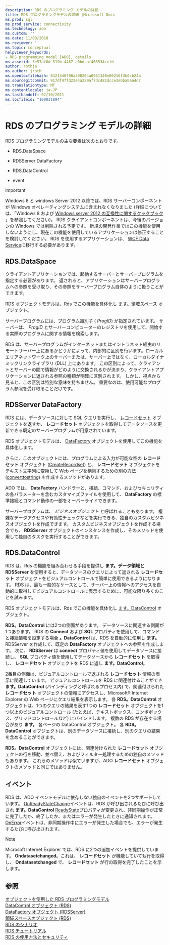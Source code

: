 ```yaml
---
description: RDS のプログラミング モデルの詳細
title: RDS プログラミングモデルの詳細 |Microsoft Docs
ms.prod: sql
ms.prod_service: connectivity
ms.technology: ado
ms.custom: ''
ms.date: 11/09/2018
ms.reviewer: ''
ms.topic: conceptual
helpviewer_keywords:
- RDS programming model [ADO], details
ms.assetid: 3e57af8d-519b-4467-a0bd-af468534cefd
author: rothja
ms.author: jroth
ms.openlocfilehash: 8421340798a308204a0961340e06216f3b0cb24a
ms.sourcegitcommit: 917df4ffd22e4a229af7dc481dcce3ebba0aa4d7
ms.translationtype: MT
ms.contentlocale: ja-JP
ms.lasthandoff: 02/10/2021
ms.locfileid: "100031894"
---
```

# <a name="rds-programming-model-in-detail"></a>RDS のプログラミング モデルの詳細
RDS プログラミングモデルの主な要素は次のとおりです。  
  
-   RDS.DataSpace  
  
-   RDSServer DataFactory  
  
-   RDS.DataControl  
  
-   event  
  
> [!IMPORTANT]
>  Windows 8 と windows Server 2012 以降では、RDS サーバーコンポーネントが Windows オペレーティングシステムに含まれなくなりました (詳細については、「Windows 8 および [Windows server 2012 の互換性に関するクックブック](https://www.microsoft.com/download/details.aspx?id=27416) 」を参照してください)。 RDS クライアントコンポーネントは、今後のバージョンの Windows では削除される予定です。 新規の開発作業ではこの機能を使用しないようにし、現在この機能を使用しているアプリケーションは修正することを検討してください。 RDS を使用するアプリケーションは、 [WCF Data Service](/dotnet/framework/wcf/)に移行する必要があります。  
  
## <a name="rdsdataspace"></a>RDS.DataSpace  
 クライアントアプリケーションでは、起動するサーバーとサーバープログラムを指定する必要があります。 返されると、アプリケーションはサーバープログラムへの参照を受け取り、その参照をサーバープログラム自体のように扱うことができます。  
  
 RDS オブジェクトモデルは、Rds でこの機能を具体化し [ます。領域スペース](../../reference/rds-api/dataspace-object-rds.md) オブジェクト。  
  
 サーバープログラムには、プログラム識別子 ( *ProgID*) が指定されています。 サーバーは、 *ProgID* とサーバーコンピューターのレジストリを使用して、開始する実際のプログラムに関する情報を検索します。  
  
 RDS は、サーバープログラムがインターネットまたはイントラネット経由のリモートサーバー上にあるかどうかによって、内部的に区別を行います。ローカルエリアネットワーク上のサーバーまたは、サーバー上ではなく、ローカルダイナミックリンクライブラリ (DLL) 上にあります。 この区別によって、クライアントとサーバーの間で情報がどのように交換されるかが決まり、クライアントアプリケーションに返される参照の種類が明確に区別されます。 しかし、視点から見ると、この区別は特別な意味を持ちません。 重要なのは、使用可能なプログラム参照を受け取ることだけです。  
  
## <a name="rdsserverdatafactory"></a>RDSServer DataFactory  
 RDS には、データソースに対して SQL クエリを実行し、 [レコードセット](../../reference/ado-api/recordset-object-ado.md) オブジェクトを返すか、 **レコードセット** オブジェクトを取得してデータソースを更新できる既定のサーバープログラムが用意されています。  
  
 RDS オブジェクトモデルは、 [DataFactory](../../reference/rds-api/datafactory-object-rdsserver.md) オブジェクトを使用してこの機能を具体化します。  
  
 さらに、このオブジェクトには、プログラムによる入力が可能な空の **レコードセット** オブジェクト ([CreateRecordset](../../reference/rds-api/createrecordset-method-rds.md)) と、 **レコードセット** オブジェクトをテキスト文字列に変換して Web ページを構築するための別の方法 ([converttostring](../../reference/rds-api/converttostring-method-rds.md)) を作成するメソッドがあります。  
  
 ADO では、 **DataFactory** ハンドラーと、接続、コマンド、およびセキュリティの各パラメーターを含むカスタマイズファイルを使用して、 **DataFactory** の標準接続とコマンド動作の一部をオーバーライドできます。  
  
 サーバープログラムは、 *ビジネスオブジェクト* と呼ばれることもあります。 複雑なデータアクセスや有効性チェックなどを実行できる、独自のカスタムビジネスオブジェクトを作成できます。 カスタムビジネスオブジェクトを作成する場合でも、 **RDSServer** オブジェクトのインスタンスを作成し、そのメソッドを使用して独自のタスクを実行することができます。  
  
## <a name="rdsdatacontrol"></a>RDS.DataControl  
 RDS は、Rds の機能を組み合わせる手段を提供し **ます。データ領域と** **RDSServer** を使用すると、データソースのクエリによって返される **レコードセット** オブジェクトをビジュアルコントロールで簡単に使用できるようになります。 RDS は、最も一般的なケースとして、サーバー上の情報へのアクセスを自動的に取得してビジュアルコントロールに表示するために、可能な限り多くのことを試みます。  
  
 RDS オブジェクトモデルは、Rds でこの機能を具体化し [ます。DataControl](../../reference/rds-api/datacontrol-object-rds.md) オブジェクト。  
  
 **RDS。DataControl** には2つの側面があります。 データソースに関連する側面が1つあります。 RDS の **Connect** および **SQL** プロパティを使用して、コマンドと接続情報を設定する場合 **。DataControl** は、RDS を自動的に使用し **ます。** RDSServer を作成して、既定の **DataFactory** オブジェクトへの参照を作成します。 次に、 **RDSServer** は **connect** プロパティ値を使用してデータソースに接続し、 **SQL** プロパティ値を使用してデータソースから **レコードセット** を取得し、 **レコードセット** オブジェクトを RDS に返し **ます。DataControl**。  
  
 2番目の側面は、ビジュアルコントロールで返される **レコードセット** 情報の表示に関連しています。 ビジュアルコントロールを RDS に関連付けることができ **ます。DataControl** (バインディングと呼ばれるプロセス内) で、関連付けられた **レコードセット** オブジェクトの情報にアクセスし、Microsoft® Internet Explorer の Web ページにクエリ結果を表示します。 各 **RDS。DataControl** オブジェクトは、1つのクエリの結果を表す1つの **レコードセット** オブジェクトを1つ以上のビジュアルコントロール (たとえば、テキストボックス、コンボボックス、グリッドコントロールなど) にバインドします。 複数の RDS が存在する場合があり **ます。** 各ページの DataControl オブジェクト。 各 **RDS。DataControl** オブジェクトは、別のデータソースに接続し、別のクエリの結果を含めることができます。  
  
 **RDS。DataControl** オブジェクトには、関連付けられた **レコードセット** オブジェクトの行を移動、並べ替え、およびフィルター処理するための独自のメソッドもあります。 これらのメソッドは似ていますが、ADO **レコードセット** オブジェクトのメソッドと同じではありません。  
  
## <a name="events"></a>イベント  
 RDS は、ADO イベントモデルに依存しない独自のイベントを2つサポートしています。 [OnReadyStateChange](../../reference/rds-api/onreadystatechange-event-rds.md)イベントは、RDS が呼び出されるたびに呼び出され **ます。DataControl** [ReadyState](../../reference/rds-api/readystate-property-rds.md)プロパティが変更され、非同期操作が正常に完了したか、終了したか、またはエラーが発生したときに通知されます。 [OnError](../../reference/rds-api/onerror-event-rds.md)イベントは、非同期操作中にエラーが発生した場合でも、エラーが発生するたびに呼び出されます。  
  
> [!NOTE]
>  Microsoft Internet Explorer では、RDS に2つの追加イベントを提供しています。 **Ondatasetchanged**。これは、 **レコードセット** が機能していても行を取得し、 **Ondatasetchanged** で、 **レコードセット** が行の取得を完了したことを示します。  
  
## <a name="see-also"></a>参照  
 [オブジェクトを使用した RDS プログラミングモデル](./rds-programming-model-with-objects.md)   
 [DataControl オブジェクト (RDS)](../../reference/rds-api/datacontrol-object-rds.md)   
 [DataFactory オブジェクト (RDSServer)](../../reference/rds-api/datafactory-object-rdsserver.md)   
 [領域スペースオブジェクト (RDS)](../../reference/rds-api/dataspace-object-rds.md)   
 [RDS のシナリオ](./rds-scenario.md)   
 [RDS チュートリアル](./rds-tutorial.md)   
 [RDS の使用方法とセキュリティ](./rds-usage-and-security.md)